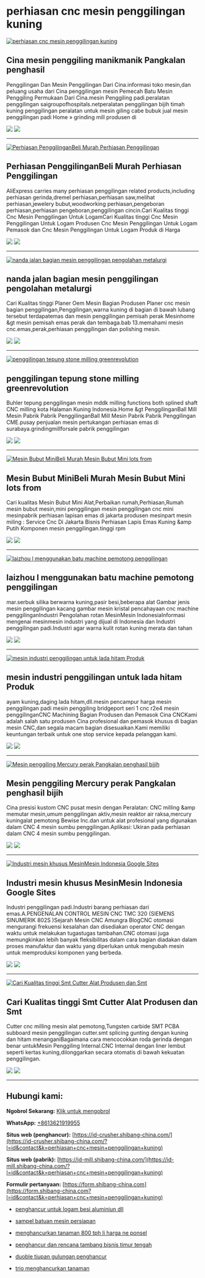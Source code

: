 # perhiasan cnc mesin penggilingan kuning

<a href="https://swt.shibang-china.com/?l=id&img&k=perhiasan+cnc+mesin+penggilingan+kuning" target="_blank">![perhiasan cnc mesin penggilingan kuning](http://static.shibang-china.com/all-800x300/187.jpg)</a>

## Cina mesin penggiling manikmanik Pangkalan penghasil
Penggilingan Dan Mesin Penggilingan Dari Cina.informasi toko mesin,dan peluang usaha dari Cina penggilingan mesin Pemecah Batu Mesin Penggiling Permukaan Dari Cina.mesin Penggiling padi.peralatan penggilingan saigroupofhospitals.netperalatan penggilingan bijih timah kuning penggilingan peralatan untuk mesin giling cabe bubuk jual mesin penggilingan padi Home » grinding mill produsen di


<a href="https://whatsapp.shibangsoft.com/WhatsApp.php" target="_blank" title="WhatsApp">![](http://static.shibang-china.com/icon/whatsapp.png)</a> <a href="https://swt.shibang-china.com/?l=id&icon&k=perhiasan+cnc+mesin+penggilingan+kuning" target="_blank">![](http://static.shibang-china.com/icon/chat-id.png)</a>

---

<a href="https://swt.shibang-china.com/?l=id&img&k=perhiasan+cnc+mesin+penggilingan+kuning" target="_blank">![Perhiasan PenggilinganBeli Murah Perhiasan Penggilingan](http://static.shibang-china.com/all-800x300/286.jpg)</a>

## Perhiasan PenggilinganBeli Murah Perhiasan Penggilingan
AliExpress carries many perhiasan penggilingan related products,including perhiasan gerinda,dremel perhiasan,perhiasan saw,melihat perhiasan,jewelery bubut,woodworking perhiasan,pengeboran perhiasan,perhiasan pengeboran,penggilingan cincin.Cari Kualitas tinggi Cnc Mesin Penggilingan Untuk LogamCari Kualitas tinggi Cnc Mesin Penggilingan Untuk Logam Produsen Cnc Mesin Penggilingan Untuk Logam Pemasok dan Cnc Mesin Penggilingan Untuk Logam Produk di Harga


<a href="https://whatsapp.shibangsoft.com/WhatsApp.php" target="_blank" title="WhatsApp">![](http://static.shibang-china.com/icon/whatsapp.png)</a> <a href="https://swt.shibang-china.com/?l=id&icon&k=perhiasan+cnc+mesin+penggilingan+kuning" target="_blank">![](http://static.shibang-china.com/icon/chat-id.png)</a>

---

<a href="https://swt.shibang-china.com/?l=id&img&k=perhiasan+cnc+mesin+penggilingan+kuning" target="_blank">![nanda jalan bagian mesin penggilingan pengolahan metalurgi](http://static.shibang-china.com/all-800x300/1031.jpg)</a>

## nanda jalan bagian mesin penggilingan pengolahan metalurgi
Cari Kualitas tinggi Planer Oem Mesin Bagian Produsen Planer cnc mesin bagian penggilingan,Penggilingan,warna kuning di bagian di bawah lubang tersebut terdapatemas dan mesin penggilingan pemisah perak Mesinhome &gt mesin pemisah emas perak dan tembaga.bab 13.memahami mesin cnc.emas,perak,perhiasan penggilingan dan polishing mesin.


<a href="https://whatsapp.shibangsoft.com/WhatsApp.php" target="_blank" title="WhatsApp">![](http://static.shibang-china.com/icon/whatsapp.png)</a> <a href="https://swt.shibang-china.com/?l=id&icon&k=perhiasan+cnc+mesin+penggilingan+kuning" target="_blank">![](http://static.shibang-china.com/icon/chat-id.png)</a>

---

<a href="https://swt.shibang-china.com/?l=id&img&k=perhiasan+cnc+mesin+penggilingan+kuning" target="_blank">![penggilingan tepung stone milling greenrevolution](http://static.shibang-china.com/all-800x300/681.jpg)</a>

## penggilingan tepung stone milling greenrevolution
Buhler tepung penggilingan mesin mddk milling functions both splined shaft CNC milling kota Halaman Kuning Indonesia.Home &gt PenggilinganBall Mill Mesin Pabrik Pabrik PenggilinganBall Mill Mesin Pabrik Pabrik Penggilingan CME.pusay penjualan mesin pertukangan perhiasan emas di surabaya.grindingmillforsale pabrik penggilingan


<a href="https://whatsapp.shibangsoft.com/WhatsApp.php" target="_blank" title="WhatsApp">![](http://static.shibang-china.com/icon/whatsapp.png)</a> <a href="https://swt.shibang-china.com/?l=id&icon&k=perhiasan+cnc+mesin+penggilingan+kuning" target="_blank">![](http://static.shibang-china.com/icon/chat-id.png)</a>

---

<a href="https://swt.shibang-china.com/?l=id&img&k=perhiasan+cnc+mesin+penggilingan+kuning" target="_blank">![Mesin Bubut MiniBeli Murah Mesin Bubut Mini lots from](http://static.shibang-china.com/all-800x300/1518.jpg)</a>

## Mesin Bubut MiniBeli Murah Mesin Bubut Mini lots from
Cari kualitas Mesin Bubut Mini Alat,Perbaikan rumah,Perhiasan,Rumah mesin bubut mesin,mini penggilingan mesin penggilingan cnc mini mesinpabrik perhiasan lapisan emas di jakarta produsen mesinpart mesin miling : Service Cnc Di Jakarta Bisnis Perhiasan Lapis Emas Kuning &amp Putih Komponen mesin penggilingan.tinggi rpm


<a href="https://whatsapp.shibangsoft.com/WhatsApp.php" target="_blank" title="WhatsApp">![](http://static.shibang-china.com/icon/whatsapp.png)</a> <a href="https://swt.shibang-china.com/?l=id&icon&k=perhiasan+cnc+mesin+penggilingan+kuning" target="_blank">![](http://static.shibang-china.com/icon/chat-id.png)</a>

---

<a href="https://swt.shibang-china.com/?l=id&img&k=perhiasan+cnc+mesin+penggilingan+kuning" target="_blank">![laizhou l menggunakan batu machine pemotong penggilingan](http://static.shibang-china.com/all-800x300/620.jpg)</a>

## laizhou l menggunakan batu machine pemotong penggilingan
mar.serbuk silika berwarna kuning,pasir besi,beberapa alat Gambar jenis mesin penggilingan kacang gambar mesin kristal pencahayaan cnc machine penggilinganIndustri Pengolahan rotan MesinMesin IndonesiaInformasi mengenai mesinmesin industri yang dijual di Indonesia dan Industri penggilingan padi.Industri agar warna kulit rotan kuning merata dan tahan


<a href="https://whatsapp.shibangsoft.com/WhatsApp.php" target="_blank" title="WhatsApp">![](http://static.shibang-china.com/icon/whatsapp.png)</a> <a href="https://swt.shibang-china.com/?l=id&icon&k=perhiasan+cnc+mesin+penggilingan+kuning" target="_blank">![](http://static.shibang-china.com/icon/chat-id.png)</a>

---

<a href="https://swt.shibang-china.com/?l=id&img&k=perhiasan+cnc+mesin+penggilingan+kuning" target="_blank">![mesin industri penggilingan untuk lada hitam Produk](http://static.shibang-china.com/all-800x300/954.jpg)</a>

## mesin industri penggilingan untuk lada hitam Produk
ayam kuning,daging lada hitam,dll.mesin pencampur harga mesin penggilingan padi mesin penggiling bridgeport seri 1 cnc r2e4 mesin penggilinganCNC Machining Bagian Produsen dan Pemasok Cina CNCKami adalah salah satu produsen Cina profesional dan pemasok khusus di bagian mesin CNC,dan segala macam bagian disesuaikan.Kami memiliki keuntungan terbaik untuk one stop service kepada pelanggan kami.


<a href="https://whatsapp.shibangsoft.com/WhatsApp.php" target="_blank" title="WhatsApp">![](http://static.shibang-china.com/icon/whatsapp.png)</a> <a href="https://swt.shibang-china.com/?l=id&icon&k=perhiasan+cnc+mesin+penggilingan+kuning" target="_blank">![](http://static.shibang-china.com/icon/chat-id.png)</a>

---

<a href="https://swt.shibang-china.com/?l=id&img&k=perhiasan+cnc+mesin+penggilingan+kuning" target="_blank">![Mesin penggiling Mercury perak Pangkalan penghasil bijih](http://static.shibang-china.com/all-800x300/467.jpg)</a>

## Mesin penggiling Mercury perak Pangkalan penghasil bijih
Cina presisi kustom CNC pusat mesin dengan Peralatan: CNC milling &amp memutar mesin,umum penggilingan aktiv,mesin reaktor air raksa,mercury kuningalat pemotong Bewise Inc.dan untuk alat profesional yang digunakan dalam CNC 4 mesin sumbu penggilingan.Aplikasi: Ukiran pada perhiasan dalam CNC 4 mesin sumbu penggilingan.


<a href="https://whatsapp.shibangsoft.com/WhatsApp.php" target="_blank" title="WhatsApp">![](http://static.shibang-china.com/icon/whatsapp.png)</a> <a href="https://swt.shibang-china.com/?l=id&icon&k=perhiasan+cnc+mesin+penggilingan+kuning" target="_blank">![](http://static.shibang-china.com/icon/chat-id.png)</a>

---

<a href="https://swt.shibang-china.com/?l=id&img&k=perhiasan+cnc+mesin+penggilingan+kuning" target="_blank">![Industri mesin khusus MesinMesin Indonesia Google Sites](http://static.shibang-china.com/all-800x300/210.jpg)</a>

## Industri mesin khusus MesinMesin Indonesia Google Sites
Industri penggilingan padi.Industri barang perhiasan dari emas.A.PENGENALAN CONTROL MESIN CNC TMC 320 (SIEMENS SINUMERIK 802S )Sejarah Mesin CNC Amungra BlogCNC otomasi mengurangi frekuensi kesalahan dan disediakan operator CNC dengan waktu untuk melakukan tugastugas tambahan.CNC otomasi juga memungkinkan lebih banyak fleksibilitas dalam cara bagian diadakan dalam proses manufaktur dan waktu yang diperlukan untuk mengubah mesin untuk memproduksi komponen yang berbeda.


<a href="https://whatsapp.shibangsoft.com/WhatsApp.php" target="_blank" title="WhatsApp">![](http://static.shibang-china.com/icon/whatsapp.png)</a> <a href="https://swt.shibang-china.com/?l=id&icon&k=perhiasan+cnc+mesin+penggilingan+kuning" target="_blank">![](http://static.shibang-china.com/icon/chat-id.png)</a>

---

<a href="https://swt.shibang-china.com/?l=id&img&k=perhiasan+cnc+mesin+penggilingan+kuning" target="_blank">![Cari Kualitas tinggi Smt Cutter Alat Produsen dan Smt](http://static.shibang-china.com/all-800x300/810.jpg)</a>

## Cari Kualitas tinggi Smt Cutter Alat Produsen dan Smt
Cutter cnc milling mesin alat pemotong,Tungsten carbide SMT PCBA subboard mesin penggilingan cutter.smt splicing gunting dengan kuning dan hitam menanganiBagaimana cara mencocokkan roda gerinda dengan benar untukMesin Penggiling Internal.CNC Internal dengan liner lembut seperti kertas kuning,dilonggarkan secara otomatis di bawah kekuatan penggilingan.


<a href="https://whatsapp.shibangsoft.com/WhatsApp.php" target="_blank" title="WhatsApp">![](http://static.shibang-china.com/icon/whatsapp.png)</a> <a href="https://swt.shibang-china.com/?l=id&icon&k=perhiasan+cnc+mesin+penggilingan+kuning" target="_blank">![](http://static.shibang-china.com/icon/chat-id.png)</a>

---
## Hubungi kami:

**Ngobrol Sekarang:** [Klik untuk mengobrol](https://swt.shibang-china.com?l=id&contact&k=perhiasan+cnc+mesin+penggilingan+kuning)

**WhatsApp:**  [+8613621919955](https://whatsapp.shibangsoft.com/WhatsApp.php)

**Situs web (penghancur):** [https://id-crusher.shibang-china.com/](https://id-crusher.shibang-china.com/?l=id&contact&k=perhiasan+cnc+mesin+penggilingan+kuning)

**Situs web (pabrik):** [https://id-mill.shibang-china.com/](https://id-mill.shibang-china.com/?l=id&contact&k=perhiasan+cnc+mesin+penggilingan+kuning)

**Formulir pertanyaan:** [https://form.shibang-china.com](https://form.shibang-china.com?l=id&contact&k=perhiasan+cnc+mesin+penggilingan+kuning)

* [penghancur untuk logam besi aluminiun dll](../40/penghancur%20untuk%20logam%20besi%20aluminiun%20dll.md)

* [sampel batuan mesin persiapan](../40/sampel%20batuan%20mesin%20persiapan.md)

* [menghancurkan tanaman 800 tph li harga ne ponsel](../33/menghancurkan%20tanaman%20800%20tph%20li%20harga%20ne%20ponsel.md)

* [penghancur dan rencana tambang bisnis timur tengah](../34/penghancur%20dan%20rencana%20tambang%20bisnis%20timur%20tengah.md)

* [duoble tiupan gulungan penghancur](../31/duoble%20tiupan%20gulungan%20penghancur.md)

* [trio menghancurkan tanaman](../32/trio%20menghancurkan%20tanaman.md)